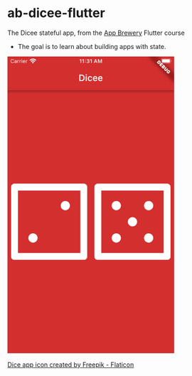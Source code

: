 # ab-dicee-flutter
The Dicee stateful app, from the [App Brewery](https://appbrewery.com/) Flutter course

- The goal is to learn about building apps with state.

<img src="/dicee.png" width="375"/>

[Dice app icon created by Freepik - Flaticon](https://www.flaticon.com/free-icons/dice)